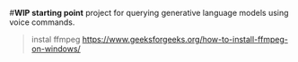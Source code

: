 #**WIP starting point**
project for querying generative language models using voice commands.

> instal ffmpeg
> https://www.geeksforgeeks.org/how-to-install-ffmpeg-on-windows/

